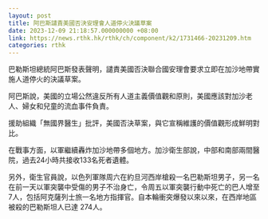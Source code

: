 ```yaml
---
layout: post
title: 阿巴斯譴責美國否決安理會人道停火決議草案
date: 2023-12-09 21:18:57.000000000 +08:00
link: https://news.rthk.hk/rthk/ch/component/k2/1731466-20231209.htm
categories: rthk
---
```


巴勒斯坦總統阿巴斯發表聲明，譴責美國否決聯合國安理會要求立即在加沙地帶實施人道停火的決議草案。

阿巴斯說，美國的立場公然違反所有人道主義價值觀和原則，美國應該對加沙老人、婦女和兒童的流血事件負責。

援助組織「無國界醫生」批評，美國否決草案，與它宣稱維護的價值觀形成鮮明對比。

在戰事方面，以軍繼續轟炸加沙地帶多個地方。加沙衛生部說，中部和南部兩間醫院，過去24小時共接收133名死者遺體。

另外，衛生官員說，以色列軍隊周六在約旦河西岸槍殺一名巴勒斯坦男子，另一名在前一天以軍突襲中受傷的男子不治身亡，令周五以軍突襲行動中死亡的巴人增至7人，包括阿克薩列士旅一名地方指揮官。自本輪衝突爆發以來以來，在西岸地區被殺的巴勒斯坦人已達 274人。
